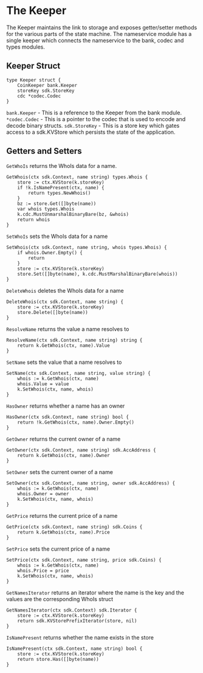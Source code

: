 # The Keeper

The Keeper maintains the link to storage and exposes getter/setter methods for
the various parts of the state machine. The nameservice module has a single
keeper which connects the nameservice to the bank, codec and types modules.

## Keeper Struct

```
type Keeper struct {
	CoinKeeper bank.Keeper
	storeKey sdk.StoreKey
	cdc *codec.Codec
}
```
`bank.Keeper` - This is a reference to the Keeper from the bank module.
`*codec.Codec` - This is a pointer to the codec that is used to encode and decode binary structs.
`sdk.StoreKey` - This is a store key which gates access to a sdk.KVStore which persists the state of the application.

## Getters and Setters

`GetWhoIs` returns the WhoIs data for a name.  
```
GetWhois(ctx sdk.Context, name string) types.Whois {
	store := ctx.KVStore(k.storeKey)
	if !k.IsNamePresent(ctx, name) {
		return types.NewWhois()
	}
	bz := store.Get([]byte(name))
	var whois types.Whois
	k.cdc.MustUnmarshalBinaryBare(bz, &whois)
	return whois
}
```
`SetWhoIs` sets the WhoIs data for a name
```
SetWhois(ctx sdk.Context, name string, whois types.Whois) {
	if whois.Owner.Empty() {
		return
	}
	store := ctx.KVStore(k.storeKey)
	store.Set([]byte(name), k.cdc.MustMarshalBinaryBare(whois))
}
```

`DeleteWhois` deletes the WhoIs data for a name
```
DeleteWhois(ctx sdk.Context, name string) {
	store := ctx.KVStore(k.storeKey)
	store.Delete([]byte(name))
}
```

`ResolveName` returns the value a name resolves to
```
ResolveName(ctx sdk.Context, name string) string {
	return k.GetWhois(ctx, name).Value
}
```

`SetName` sets the value that a name resolves to
```
SetName(ctx sdk.Context, name string, value string) {
	whois := k.GetWhois(ctx, name)
	whois.Value = value
	k.SetWhois(ctx, name, whois)
}
```

`HasOwner` returns whether a name has an owner
```
HasOwner(ctx sdk.Context, name string) bool {
	return !k.GetWhois(ctx, name).Owner.Empty()
}
```

`GetOwner` returns the current owner of a name
```
GetOwner(ctx sdk.Context, name string) sdk.AccAddress {
	return k.GetWhois(ctx, name).Owner
}
```

`SetOwner` sets the current owner of a name
```
SetOwner(ctx sdk.Context, name string, owner sdk.AccAddress) {
	whois := k.GetWhois(ctx, name)
	whois.Owner = owner
	k.SetWhois(ctx, name, whois)
}
```

`GetPrice` returns the current price of a name
```
GetPrice(ctx sdk.Context, name string) sdk.Coins {
	return k.GetWhois(ctx, name).Price
}
```

`SetPrice` sets the current price of a name
```
SetPrice(ctx sdk.Context, name string, price sdk.Coins) {
	whois := k.GetWhois(ctx, name)
	whois.Price = price
	k.SetWhois(ctx, name, whois)
}
```

`GetNamesIterator` returns an iterator where the name is the key
and the values are the corresponding WhoIs struct
```
GetNamesIterator(ctx sdk.Context) sdk.Iterator {
	store := ctx.KVStore(k.storeKey)
	return sdk.KVStorePrefixIterator(store, nil)
}
```

`IsNamePresent` returns whether the name exists in the store
```
IsNamePresent(ctx sdk.Context, name string) bool {
	store := ctx.KVStore(k.storeKey)
	return store.Has([]byte(name))
}
```
